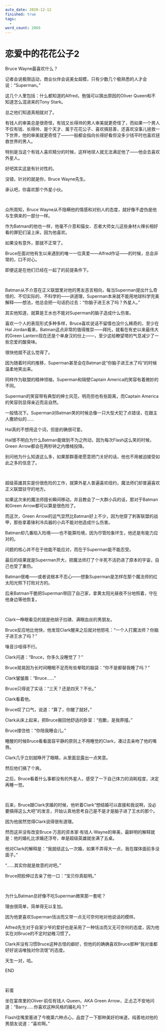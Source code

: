 ```yaml
---
auto_date: 2020-12-12
finished: true
tags:
  - 
word_count: 2069
---
```


# 恋爱中的花花公子2

Bruce Wayne最喜欢什么？

记者会说极限运动，商业伙伴会说美女超模，只有少数几个极熟悉的人才会说：“Superman。”

这几个人里包括：什么都知道的Alfred，勉强可以猜出原因的Oliver Queen和不知道怎么混进来的Tony Stark。

总之他们知道真相就对了。

有钱人的审美总是很奇怪，有钱又长得帅的男人审美就更奇怪了，而如果一个男人不仅有钱、长得帅、是个天才、属于花花公子、喜欢搞慈善，还喜欢没事儿拯救一下世界，他的审美就更奇怪了——一般都会指向长得好看但没多少钱平时也喜欢拯救世界的男人。

特别是当这个有钱人喜欢精分的时候，这样地球人就无法满足他了——他会去喜欢外星人。

好吧其实这是有针对性的。

没错，针对的就是你，Bruce Wayne先生。

承认吧，你喜欢那个外星小伙。

<br>

众所周知，Bruce Wayne从不隐瞒他的情感和对别人的态度，就好像不虚伪是他与生俱来的一部分一样。

作为Batman的他也一样，他毫不介意和猫女、忍者大师女儿这些身材火辣长相好看的罪犯们滚上床，因为他喜欢。

如果没有意外，那就不正常了。

Bruce在面对他有生以来遇到的唯一一位真爱——Alfred作证——的时候，总会非常的，口不对心。

即便这是在他们已经在一起了的前提条件下。

<br>

Batman从不介意在正义联盟里对他的男友恶言相向，每当Superman提出什么奇怪的、不切实际的、不科学的——讲道理，Superman本来就不能用地球科学完美解释——想法，他总会把一句话扔过去：“你脑子进王水了吗？外星人。”

其实他知道，就算是王水也不能对Superman的脑子造成什么伤害。

喜欢一个人的表现形式多种多样，Bruce喜欢说话不留情也没什么稀奇的，至少在Hal Jordan看来，Batman这点非常的值得推崇——拜托，就看在有史以来最伟大的Green Lantern现在还是个单身汉的份上——，至少这给瞭望塔的气息减少了一些恋爱的酸臭味。

很快他就不这么觉得了。

因为随着时间的推移，Superman甚至会在Batman说“你脑子进王水了吗”的时候温柔地笑出来。

同样作为联盟的精神领袖，Superman和隔壁Captain America的笑容有着微妙的不同。

Superman的笑容带有典型的绅士风范，明亮但也有些距离，而Captain America的笑容则显得亲近而且自然。

一般情况下。Superman对Batman笑的时候总像一只大型犬犯了点错误，在跟主人撒娇似的……

Hal真的不想用这个词，但是的确很可爱。

Hal很不明白为什么Batman能做到不为之所动，因为每次Flash这么笑的时候，Green Arrow都会在两秒钟之内缴械投降。

别问他为什么知道这么多，如果那群基佬愿意把门关好的话，他也不用被迫接受如此之多的信息了。

<br>

超级英雄其实是份很危险的工作，就算外星人普遍喜欢纽约，魔法师们却普遍喜欢正义联盟驻守的地方。

如果这次来的魔法师擅长瞬间移动，并且教会了一大群小兵的话，那对于Batman和Green Arrow都可以算是很危险了。

而这次，Green Arrow的运气显然比Batman好上不少，因为他穿了刺客联盟的战甲，那些拿着锋利冷兵器的小兵不能对他造成什么伤害。

Batman却几番陷入险境——也不能算险境，因为尽管险象环生，他还是有能力应对的。

问题的核心并不在于他能不能应对，而在于Superman能不能忍受。

最后的结果就是Superman开大，把魔法师打了个半死不活扔进了原本的宇宙，自己也受了重伤。

Batman很难——或者说根本不忍心——想象Superman是怎样在那个魔法师的红太阳光照下打败对方的。

后来Batman干脆把Superman带回了自己家，拿黄太阳光昼夜不分地照着，守在他身边等他恢复。

<br>

Clark一睁眼看见的就是他胡子拉碴、满眼血丝的男朋友。

Bruce反应地比他快，他发现Clark醒来之后就对他怒吼：“一个人打魔法师？你脑子进王水了吗？”

嗓音沙哑得不行。

Clark问道：“Bruce，你多久没睡觉了？”

Bruce晃晃因为长时间睡眠不足而有些晕眩的脑袋：“你不是都替我睡了吗？”

Clark皱皱眉：“Bruce……”

Bruce只得说了实话：“三天？还是四天？不长。”

Clark看着他。

Bruce叹了口气，说道：“算了，你醒了就好。”

Clark从床上起来，把Bruce搬回他舒适的卧室：“抱歉，是我莽撞。”

Bruce搂住他：“你陪我睡会儿。”

睡醒的时候Bruce看看面容平静的原则上不用睡觉的Clark，凑过去亲吻了他的嘴唇。

Clark几乎立刻就睁开了眼睛，从里面显露出一点笑意。

然后他们搞了个爽。

之后，Bruce看着什么事都没有的外星人，感受了一下自己体力的消耗程度，决定再睡一觉。

<br>

后来，Bruce跟Clark求婚的时候，他听着Clark“想结婚可以直接和我说啊，没必要搞得这么大吧”的发言，开始认真地思考自己是不是才是脑子进了王水的那个。

因为他居然觉得Clark说得很有道理。

然而这并没有改变Bruce·万恶的资本家·有钱人·Wayne的审美，最鲜明的解释就是：他的婚礼比求婚还浮夸，单是超级英雄就坐满了五桌。

他对Clark的解释是：“我就结这么一次婚，如果不弄得大一点，我在媒体面前多没面子。”

“……其实你就是故意的对吧。”

Bruce把脸伸过去亲了他一口：“宝贝你真聪明。”

<br>

为什么Batman总好像不吃Superman微笑那一套呢？

理由很简单，简单得无以复加。

因为他更喜欢Superman恬淡而又带一点无可奈何地对他说话的模样。

Alfred先生对于自家少爷的爱好也是采用了一种恬淡而又无可奈何的态度，因为他实在对Bruce的不定时幼稚习惯了。

Clark并没有习惯Bruce这种古怪的癖好，但他的的确确喜欢Bruce那种“我对谁都好好说话唯独对你流氓”的态度。

天生一对，哈。

END

<br>

彩蛋

坐在宴席里的Oliver·前任有钱人·Queen，AKA Green Arrow，正忐忑不安地问道：“Barry……你喜欢这种风格的婚礼吗？”

Flash往嘴里塞进了今晚第六种点心，品尝了一下那种美好的味道，纯善地对他的男朋友说道：“喜欢啊。”

